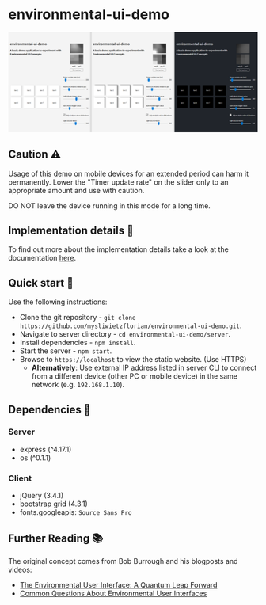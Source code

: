 # environmental-ui-demo

<p align="center">
    <img alt="demonstration overview" src="doc/img/overview-01.png">
</p>

## Caution :warning:

Usage of this demo on mobile devices for an extended period can harm it permanently. Lower the "Timer update rate" on the slider only to an appropriate amount and use with caution.

DO NOT leave the device running in this mode for a long time.

## Implementation details :book:

To find out more about the implementation details take a look at the documentation [here](./doc/implementation.md).

## Quick start :snail:

Use the following instructions:

- Clone the git repository - `git clone https://github.com/mysliwietzflorian/environmental-ui-demo.git`.
- Navigate to server directory - `cd environmental-ui-demo/server`.
- Install dependencies - `npm install`.
- Start the server - `npm start`.
- Browse to `https://localhost` to view the static website. (Use HTTPS)
    - **Alternatively**: Use external IP address listed in server CLI to connect from a different device (other PC or mobile device) in the same network (e.g. `192.168.1.10`).

## Dependencies :children_crossing:

### Server
- express (^4.17.1)
- os (^0.1.1)

### Client
- jQuery (3.4.1)
- bootstrap grid (4.3.1)
- fonts.googleapis: `Source Sans Pro`

## Further Reading :books:

The original concept comes from Bob Burrough and his blogposts and videos:
- [The Environmental User Interface: A Quantum Leap Forward](https://bobburrough.com/public/post/environmentally_lit_interface_a_quantum_leap_forward/)
- [Common Questions About Environmental User Interfaces](https://bobburrough.com/public/post/surely_you_cant_be_serious_bob/)
